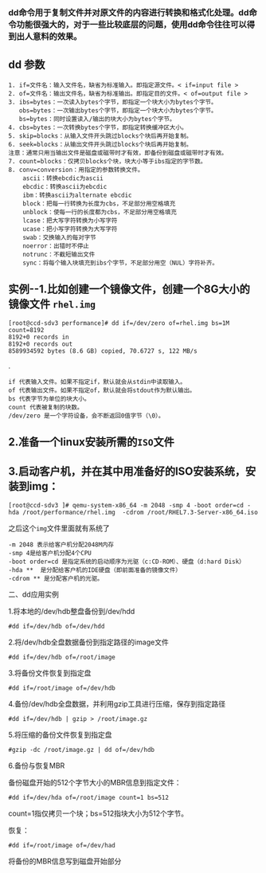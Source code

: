 ### dd命令用于复制文件并对原文件的内容进行转换和格式化处理。dd命令功能很强大的，对于一些比较底层的问题，使用dd命令往往可以得到出人意料的效果。

## dd 参数
	1. if=文件名：输入文件名，缺省为标准输入。即指定源文件。< if=input file >
	2. of=文件名：输出文件名，缺省为标准输出。即指定目的文件。< of=output file >
	3. ibs=bytes：一次读入bytes个字节，即指定一个块大小为bytes个字节。
	   obs=bytes：一次输出bytes个字节，即指定一个块大小为bytes个字节。
	   bs=bytes：同时设置读入/输出的块大小为bytes个字节。
	4. cbs=bytes：一次转换bytes个字节，即指定转换缓冲区大小。
	5. skip=blocks：从输入文件开头跳过blocks个块后再开始复制。
	6. seek=blocks：从输出文件开头跳过blocks个块后再开始复制。
	注意：通常只用当输出文件是磁盘或磁带时才有效，即备份到磁盘或磁带时才有效。
	7. count=blocks：仅拷贝blocks个块，块大小等于ibs指定的字节数。
	8. conv=conversion：用指定的参数转换文件。
	    ascii：转换ebcdic为ascii
	    ebcdic：转换ascii为ebcdic
	    ibm：转换ascii为alternate ebcdic
	    block：把每一行转换为长度为cbs，不足部分用空格填充
	    unblock：使每一行的长度都为cbs，不足部分用空格填充
	    lcase：把大写字符转换为小写字符
	    ucase：把小写字符转换为大写字符
	    swab：交换输入的每对字节
	    noerror：出错时不停止
	    notrunc：不截短输出文件
	    sync：将每个输入块填充到ibs个字节，不足部分用空（NUL）字符补齐。

## 实例--1.比如创建一个镜像文件，创建一个8G大小的镜像文件 `rhel.img`

	[root@ccd-sdv3 performance]# dd if=/dev/zero of=rhel.img bs=1M count=8192
	8192+0 records in
	8192+0 records out
	8589934592 bytes (8.6 GB) copied, 70.6727 s, 122 MB/s

.

	if 代表输入文件。如果不指定if，默认就会从stdin中读取输入。
	of 代表输出文件。如果不指定of，默认就会将stdout作为默认输出。
	bs 代表字节为单位的块大小。
	count 代表被复制的块数。
	/dev/zero 是一个字符设备，会不断返回0值字节（\0）。

## 2.准备一个linux安装所需的`ISO`文件

## 3.启动客户机，并在其中用准备好的ISO安装系统，安装到img：

	[root@ccd-sdv3 ]# qemu-system-x86_64 -m 2048 -smp 4 -boot order=cd -hda /root/performance/rhel.img  -cdrom /root/RHEL7.3-Server-x86_64.iso

之后这个`img`文件里面就有系统了
	
	-m 2048 表示给客户机分配2048M内存
	-smp 4是给客户机分配4个CPU
	-boot order=cd 是指定系统的启动顺序为光驱（c:CD-ROM）、硬盘（d:hard Disk）
	-hda **  是分配给客户机的IDE硬盘（即前面准备的镜像文件）
	-cdrom ** 是分配客户机的光驱。


二、dd应用实例

1.将本地的/dev/hdb整盘备份到/dev/hdd

	#dd if=/dev/hdb of=/dev/hdd

2.将/dev/hdb全盘数据备份到指定路径的image文件

	#dd if=/dev/hdb of=/root/image

3.将备份文件恢复到指定盘

	#dd if=/root/image of=/dev/hdb

4.备份/dev/hdb全盘数据，并利用gzip工具进行压缩，保存到指定路径

	#dd if=/dev/hdb | gzip > /root/image.gz

5.将压缩的备份文件恢复到指定盘

	#gzip -dc /root/image.gz | dd of=/dev/hdb

6.备份与恢复MBR

备份磁盘开始的512个字节大小的MBR信息到指定文件：

	#dd if=/dev/hda of=/root/image count=1 bs=512

   count=1指仅拷贝一个块；bs=512指块大小为512个字节。

恢复：

	#dd if=/root/image of=/dev/had

将备份的MBR信息写到磁盘开始部分